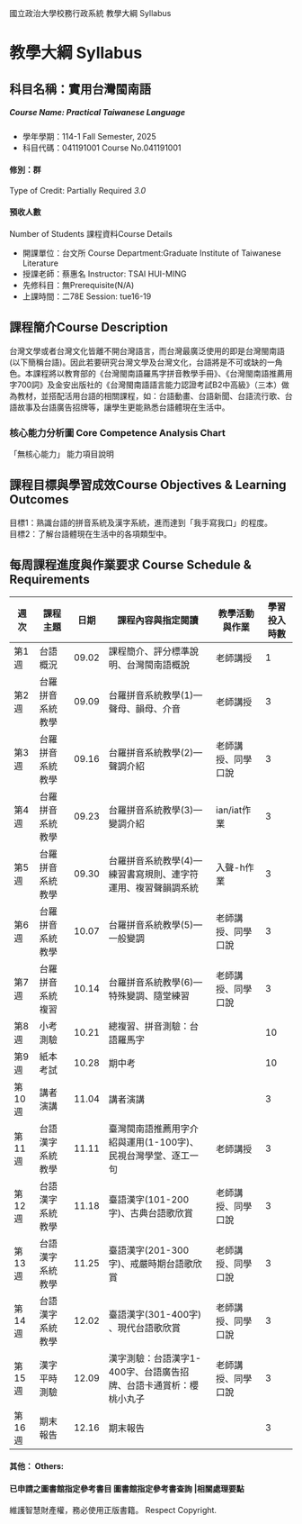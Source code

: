 國立政治大學校務行政系統 教學大綱 Syllabus
# 教學大綱 Syllabus
##  科目名稱：實用台灣閩南語
#####  Course Name: Practical Taiwanese Language
  * 學年學期：114-1 Fall Semester, 2025 
  * 科目代碼：041191001 Course No.041191001
#### 修別：群
Type of Credit: Partially Required 
_3.0_
#### 預收人數
Number of Students
課程資料Course Details
  * 開課單位：台文所 Course Department:Graduate Institute of Taiwanese Literature 
  * 授課老師：蔡惠名 Instructor: TSAI HUI-MING 
  * 先修科目：無Prerequisite(N/A)
  * 上課時間：二78E Session: tue16-19
##  課程簡介Course Description
台灣文學或者台灣文化皆離不開台灣語言，而台灣最廣泛使用的即是台灣閩南語(以下簡稱台語)。因此若要研究台灣文學及台灣文化，台語將是不可或缺的一角色。本課程將以教育部的《台灣閩南語羅馬字拼音教學手冊》、《台灣閩南語推薦用字700詞》及金安出版社的《台灣閩南語語言能力認證考試B2中高級》（三本）做為教材，並搭配活用台語的相關課程，如：台語動畫、台語新聞、台語流行歌、台語故事及台語廣告招牌等，讓學生更能熟悉台語體現在生活中。
###  核心能力分析圖 Core Competence Analysis Chart
「無核心能力」 
能力項目說明
##  課程目標與學習成效Course Objectives & Learning Outcomes 
目標1：熟識台語的拼音系統及漢字系統，進而達到「我手寫我口」的程度。  
目標2：了解台語體現在生活中的各項類型中。  
##  每周課程進度與作業要求 Course Schedule & Requirements
週次 |  課程主題 |  日期 |  課程內容與指定閱讀 |  教學活動與作業 |  學習投入時數  
---|---|---|---|---|---  
第1週 |  台語概況 |  09.02 |  課程簡介、評分標準說明、台灣閩南語概說 |  老師講授 |  1  
第2週 |  台羅拼音系統教學 |  09.09 |  台羅拼音系統教學(1)—聲母、韻母、介音 |  老師講授 |  3  
第3週 |  台羅拼音系統教學 |  09.16 |  台羅拼音系統教學(2)—聲調介紹 |  老師講授、同學口說 |  3  
第4週 |  台羅拼音系統教學 |  09.23 |  台羅拼音系統教學(3)—變調介紹 |  ian/iat作業 |  3  
第5週 |  台羅拼音系統教學 |  09.30 |  台羅拼音系統教學(4)—練習書寫規則、連字符運用、複習聲韻調系統 |  入聲-h作業 |  3  
第6週 |  台羅拼音系統教學 |  10.07 |  台羅拼音系統教學(5)—一般變調 |  老師講授、同學口說 |  3  
第7週 |  台羅拼音系統複習 |  10.14 |  台羅拼音系統教學(6)—特殊變調、隨堂練習 |  老師講授、同學口說 |  3  
第8週 |  小考測驗 |  10.21 |  總複習、拼音測驗：台語羅馬字 |  |  10  
第9週 |  紙本考試 |  10.28 |  期中考 |  |  10  
第10週 |  講者演講 |  11.04 |  講者演講 |  |  3  
第11週 |  台語漢字系統教學 |  11.11 |  臺灣閩南語推薦用字介紹與運用(1-100字)、民視台灣學堂、逐工一句 |  老師講授 |  3  
第12週 |  台語漢字系統教學 |  11.18 |  臺語漢字(101-200字)、古典台語歌欣賞 |  老師講授、同學口說 |  3  
第13週 |  台語漢字系統教學 |  11.25 |  臺語漢字(201-300字)、戒嚴時期台語歌欣賞 |  老師講授、同學口說 |  3  
第14週 |  台語漢字系統教學 |  12.02 |  臺語漢字(301-400字) 、現代台語歌欣賞 |  老師講授、同學口說 |  3  
第15週 |  漢字平時測驗 |  12.09 |  漢字測驗：台語漢字1-400字、台語廣告招牌、台語卡通賞析：櫻桃小丸子 |  老師講授、同學口說 |  3  
第16週 |  期末報告 |  12.16 |  期末報告 |  |  3  
####  其他： Others:
####  已申請之圖書館指定參考書目  圖書館指定參考書查詢 |相關處理要點
維護智慧財產權，務必使用正版書籍。 Respect Copyright.